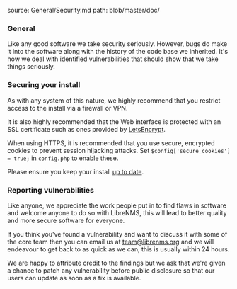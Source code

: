source: General/Security.md
path: blob/master/doc/

### General
Like any good software we take security seriously. However, bugs do make it into the software 
along with the history of the code base we inherited. It's how we deal with identified vulnerabilities 
that should show that we take things seriously. 

### Securing your install
As with any system of this nature, we highly recommend that you restrict access to the install via 
a firewall or VPN.

It is also highly recommended that the Web interface is protected with an SSL certificate such as ones 
provided by [LetsEncrypt](http://www.letsencrypt.org).

When using HTTPS, it is recommended that you use secure, encrypted cookies to prevent session
hijacking attacks. Set ``$config['secure_cookies'] = true;`` in ``config.php`` to enable these.

Please ensure you keep your install [up to date](Updating.md).

### Reporting vulnerabilities
Like anyone, we appreciate the work people put in to find flaws in software and welcome anyone 
to do so with LibreNMS, this will lead to better quality and more secure software for everyone.

If you think you've found a vulnerability and want to discuss it with some of the core team then 
you can email us at [team@librenms.org](mailto:team@librenms.org) and we will endeavour to get back to 
as quick as we can, this is usually within 24 hours.

We are happy to attribute credit to the findings but we ask that we're given a chance to patch 
any vulnerability before public disclosure so that our users can update as soon as a fix is 
available.
